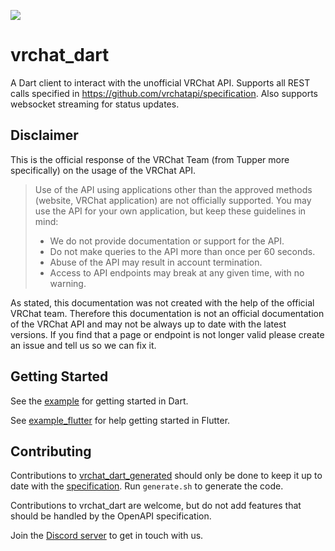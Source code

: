![](https://github.com/vrchatapi/vrchatapi.github.io/blob/745d83b7c3df891b774b9eadbff8686aa746f5c0/assets/img/lang/lang_dart_banner_1500x300.png?raw=true)

# vrchat_dart

A Dart client to interact with the unofficial VRChat API. Supports all REST calls specified in https://github.com/vrchatapi/specification. Also supports websocket streaming for status updates.

## Disclaimer

This is the official response of the VRChat Team (from Tupper more specifically) on the usage of the VRChat API.

> Use of the API using applications other than the approved methods (website, VRChat application) are not officially supported. You may use the API for your own application, but keep these guidelines in mind:
> * We do not provide documentation or support for the API.
> * Do not make queries to the API more than once per 60 seconds.
> * Abuse of the API may result in account termination.
> * Access to API endpoints may break at any given time, with no warning.

As stated, this documentation was not created with the help of the official VRChat team. Therefore this documentation is not an official documentation of the VRChat API and may not be always up to date with the latest versions. If you find that a page or endpoint is not longer valid please create an issue and tell us so we can fix it.

## Getting Started

See the [example](https://github.com/vrchatapi/vrchatapi-dart/blob/master/vrchat_dart/example/main.dart) for getting started in Dart.

See [example_flutter](https://github.com/vrchatapi/vrchatapi-dart/tree/master/vrchat_dart/example_flutter) for help getting started in Flutter.

## Contributing

Contributions to [vrchat_dart_generated](https://pub.dev/packages/vrchat_dart_generated) should only be done to keep it up to date with the [specification](https://github.com/vrchatapi/specification). Run `generate.sh` to generate the code.

Contributions to vrchat_dart are welcome, but do not add features that should be handled by the OpenAPI specification.

Join the [Discord server](https://discord.gg/Ge2APMhPfD) to get in touch with us.